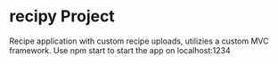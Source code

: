 # recipy Project

Recipe application with custom recipe uploads, utilizies a custom MVC framework. Use npm start to start the app on localhost:1234
